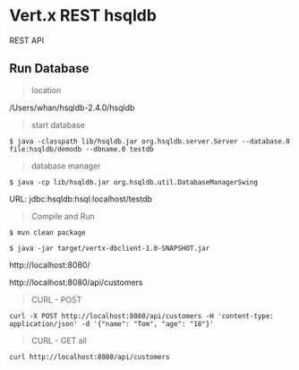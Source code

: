 # Vert.x REST hsqldb

REST API

## Run Database

> location

/Users/whan/hsqldb-2.4.0/hsqldb

> start database

```
$ java -classpath lib/hsqldb.jar org.hsqldb.server.Server --database.0 file:hsqldb/demodb --dbname.0 testdb
```

> database manager

```
$ java -cp lib/hsqldb.jar org.hsqldb.util.DatabaseManagerSwing
```

URL: jdbc:hsqldb:hsql:localhost/testdb

> Compile and Run

```
$ mvn clean package

$ java -jar target/vertx-dbclient-1.0-SNAPSHOT.jar
```

http://localhost:8080/

http://localhost:8080/api/customers

> CURL - POST

```
curl -X POST http://localhost:8080/api/customers -H 'content-type: application/json' -d '{"name": "Tom", "age": "18"}'
```

> CURL - GET all

```
curl http://localhost:8080/api/customers
```
